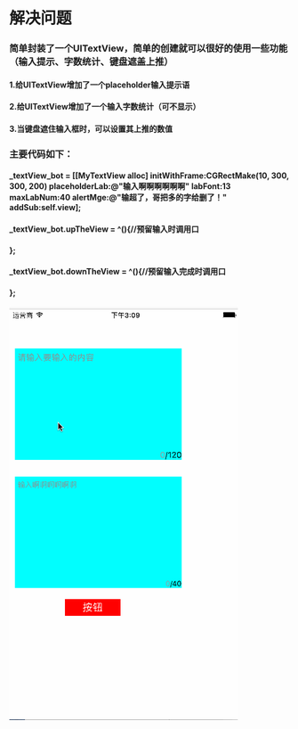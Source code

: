 # 解决问题

### 简单封装了一个UITextView，简单的创建就可以很好的使用一些功能（输入提示、字数统计、键盘遮盖上推）
#### 1.给UITextView增加了一个placeholder输入提示语
#### 2.给UITextView增加了一个输入字数统计（可不显示）
#### 3.当键盘遮住输入框时，可以设置其上推的数值

### 主要代码如下：
#### _textView_bot = [[MyTextView alloc] initWithFrame:CGRectMake(10, 300, 300, 200) placeholderLab:@"输入啊啊啊啊啊啊" labFont:13 maxLabNum:40 alertMge:@"输超了，哥把多的字给删了！" addSub:self.view];

#### _textView_bot.upTheView = ^(){//预留输入时调用口
#### 
#### };
#### _textView_bot.downTheView = ^(){//预留输入完成时调用口
#### 
#### };

![image](https://github.com/biyu6/MyTextView/blob/master/yanshi.gif)
